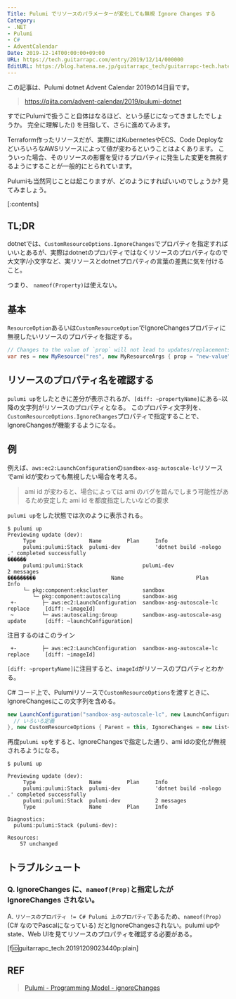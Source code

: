```yaml
---
Title: Pulumi でリソースのパラメーターが変化しても無視 Ignore Changes する
Category:
- .NET
- Pulumi
- C#
- AdventCalendar
Date: 2019-12-14T00:00:00+09:00
URL: https://tech.guitarrapc.com/entry/2019/12/14/000000
EditURL: https://blog.hatena.ne.jp/guitarrapc_tech/guitarrapc-tech.hatenablog.com/atom/entry/26006613478865477
---
```


この記事は、Pulumi dotnet Advent Calendar 2019の14日目です。

> https://qiita.com/advent-calendar/2019/pulumi-dotnet

すでにPulumiで扱うこと自体はなるほど、という感じになってきましたでしょうか。
完全に理解した() を目指して、さらに進めてみます。

Terraform作ったリソースだが、実際にはKubernetesやECS、Code DeployなどいろいろなAWSリソースによって値が変わるということはよくあります。
こういった場合、そのリソースの影響を受けるプロパティに発生した変更を無視するようにすることが一般的にとられています。

Pulumiも当然同じことは起こりますが、どのようにすればいいのでしょうか? 見てみましょう。

[:contents]

## TL;DR

dotnetでは、`CustomResourceOptions.IgnoreChanges`でプロパティを指定すればいいとあるが、実際はdotnetのプロパティではなくリソースのプロパティなので大文字/小文字など、実リソースとdotnetプロパティの言葉の差異に気を付けること。

つまり、 `nameof(Property)`は使えない。

## 基本

`ResourceOption`あるいは`CustomResourceOption`でIgnoreChangesプロパティに無視したいリソースのプロパティを指定する。

```cs
// Changes to the value of `prop` will not lead to updates/replacements
var res = new MyResource("res", new MyResourceArgs { prop = "new-value" }, new ResourceOptions { IgnoreChanges = { "prop" } });
```

## リソースのプロパティ名を確認する

`pulumi up`をしたときに差分が表示されるが、`[diff: ~propertyName]`にある`~`以降の文字列がリソースのプロパティとなる。
このプロパティ文字列を、`CustomResourceOptions.IgnoreChanges`プロパティで指定することで、IgnoreChangesが機能するようになる。

## 例

例えば、`aws:ec2:LaunchConfiguration`の`sandbox-asg-autoscale-lc`リソースでami idが変わっても無視したい場合を考える。

> ami id が変わると、場合によっては ami のバグを踏んでしまう可能性があるため安定した ami id を都度指定したいなどの要求

`pulumi up`をした状態では次のように表示される。

```shell
$ pulumi up
Previewing update (dev):
     Type                 Name        Plan     Info
     pulumi:pulumi:Stack  pulumi-dev           'dotnet build -nologo .' completed successfully
������
     pulumi:pulumi:Stack                   pulumi-dev                             2 messages
���������                        Name                       Plan        Info
     └─ pkg:component:ekscluster           sandbox
        └─ pkg:component:autoscaling       sandbox-asg
 +-        ├─ aws:ec2:LaunchConfiguration  sandbox-asg-autoscale-lc   replace     [diff: ~imageId]
 ~         └─ aws:autoscaling:Group        sandbox-asg-autoscale-asg  update      [diff: ~launchConfiguration]
```

注目するのはこのライン

```
 +-        ├─ aws:ec2:LaunchConfiguration  sandbox-asg-autoscale-lc   replace     [diff: ~imageId]
```

`[diff: ~propertyName]`に注目すると、`imageId`がリソースのプロパティとわかる。

C# コード上で、Pulumiリソースで`CustomResourceOptions`を渡すときに、IgnoreChangesにこの文字列を含める。

```cs
new LaunchConfiguration("sandbox-asg-autoscale-lc", new LaunchConfigurationArgs{
  // いろいろ定義
}, new CustomResourceOptions { Parent = this, IgnoreChanges = new List<string> { "imageId" } });
```

再度`pulumi up`をすると、IgnoreChangesで指定した通り、ami idの変化が無視されるようになる。

```shell
$ pulumi up

Previewing update (dev):
     Type                 Name        Plan     Info
     pulumi:pulumi:Stack  pulumi-dev           'dotnet build -nologo .' completed successfully
     pulumi:pulumi:Stack  pulumi-dev           2 messages
     Type                 Name        Plan     Info

Diagnostics:
  pulumi:pulumi:Stack (pulumi-dev):

Resources:
    57 unchanged
```

## トラブルシュート

### Q. IgnoreChanges に、`nameof(Prop)`と指定したが IgnoreChanges されない。

A. `リソースのプロパティ != C# Pulumi 上のプロパティ`であるため、`nameof(Prop)` (C# なのでPascalになっている) だとIgnoreChangesされない。pulumi upやstate、Web UIを見てリソースのプロパティを確認する必要がある。

[f:id:guitarrapc_tech:20191209023440p:plain]


## REF

> [Pulumi - Programming Model - ignoreChanges](https://www.pulumi.com/docs/intro/concepts/programming-model/#ignorechanges)
